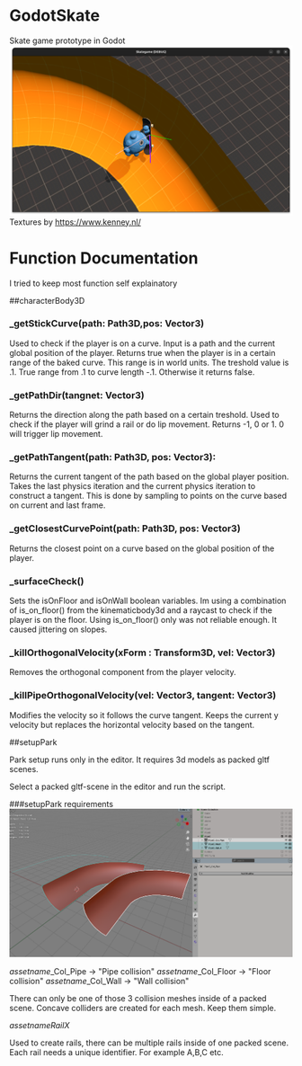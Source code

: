 # GodotSkate
Skate game prototype in Godot
![GodotS Skate Preview](/img/preview.png)
Textures by https://www.kenney.nl/

# Function Documentation
I tried to keep most function self explainatory

##characterBody3D

### _getStickCurve(path: Path3D,pos: Vector3)
Used to check if the player is on a curve.
Input is a path and the current global position of the player.
Returns true when the player is in a certain range of the baked curve. This range is in world units. The treshold value is .1. 
True range from .1 to curve length -.1. Otherwise it returns false.

### _getPathDir(tangnet: Vector3)
Returns the direction along the path based on a certain treshold. Used to check if the player will grind a rail or do lip movement.
Returns -1, 0 or 1. 0 will trigger lip movement.

### _getPathTangent(path: Path3D, pos: Vector3):
Returns the current tangent of the path based on the global player position.
Takes the last physics iteration and the current physics iteration to construct a tangent.
This is done by sampling to points on the curve based on current and last frame.

### _getClosestCurvePoint(path: Path3D, pos: Vector3)
Returns the closest point on a curve based on the global position of the player.

### _surfaceCheck()
Sets the isOnFloor and isOnWall boolean variables.
Im using a combination of is_on_floor() from the kinematicbody3d and a raycast to check if the player is on the floor. Using is_on_floor() only was not reliable enough. It caused jittering on slopes.

### _killOrthogonalVelocity(xForm : Transform3D, vel: Vector3)
Removes the orthogonal component from the player velocity. 

### _killPipeOrthogonalVelocity(vel: Vector3, tangent: Vector3)
Modifies the velocity so it follows the curve tangent.
Keeps the current y velocity but replaces the horizontal velocity based on the tangent.

##setupPark

Park setup runs only in the editor. It requires 3d models as packed gltf scenes.

Select a packed gltf-scene in the editor and run the script.

###setupPark requirements
![GodotS Skate Preview](/img/parksetup.png)

*assetname*_Col_Pipe -> "Pipe collision"
*assetname*_Col_Floor -> "Floor collision"
*assetname*_Col_Wall -> "Wall collision"

There can only be one of those 3 collision meshes inside of a packed scene. Concave colliders are created for each mesh. Keep them simple.

*assetname*_Rail_*X*

Used to create rails, there can be multiple rails inside of one packed scene. Each rail needs a unique identifier. For example A,B,C etc.

